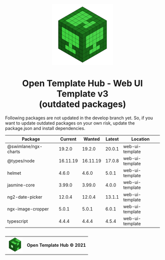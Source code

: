 <p align="center">
  <a href="https://opentemplatehub.com">
    <img src="https://raw.githubusercontent.com/open-template-hub/open-template-hub.github.io/master/assets/logo/ui/web-ui-logo.png" alt="Logo" width=200>
  </a>
</p>


<h1 align="center">
Open Template Hub - Web UI Template v3
  <br/>
(outdated packages)
</h1>

Following packages are not updated in the develop branch yet. So, if you want to update outdated packages on your own risk, update the package.json and install dependencies.

| Package | Current | Wanted | Latest | Location |
| --- | --- | --- | --- | --- |
| @swimlane/ngx-charts | 19.2.0 | 19.2.0 | 20.0.1 | web-ui-template |
| @types/node | 16.11.19 | 16.11.19 | 17.0.8 | web-ui-template |
| helmet | 4.6.0 | 4.6.0 | 5.0.1 | web-ui-template |
| jasmine-core | 3.99.0 | 3.99.0 | 4.0.0 | web-ui-template |
| ng2-date-picker | 12.0.4 | 12.0.4 | 13.1.1 | web-ui-template |
| ngx-image-cropper | 5.0.1 | 5.0.1 | 6.0.1 | web-ui-template |
| typescript | 4.4.4 | 4.4.4 | 4.5.4 | web-ui-template |

<table align="right"><tr><td><a href="https://opentemplatehub.com"><img src="https://raw.githubusercontent.com/open-template-hub/open-template-hub.github.io/master/assets/logo/brand-logo.png" width="50px" alt="oth"/></a></td><td><b>Open Template Hub © 2021</b></td></tr></table>

